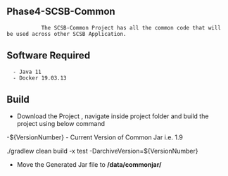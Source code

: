 ## Phase4-SCSB-Common

               The SCSB-Common Project has all the common code that will be used across other SCSB Application. 

## Software Required

      - Java 11
      - Docker 19.03.13   
      
## Build

- Download the Project , navigate inside project folder and build the project using below command

-${VersionNumber} - Current Version of Common Jar i.e. 1.9

./gradlew clean build -x test -DarchiveVersion=${VersionNumber} 

- Move the Generated Jar file to  **/data/commonjar/**
